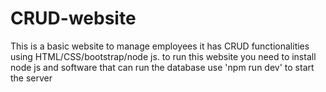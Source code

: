# CRUD-website
This is a basic website to manage employees it has CRUD functionalities using HTML/CSS/bootstrap/node js.
to run this website you need to install node js and software that can run the database
use 'npm run dev' to start the server
